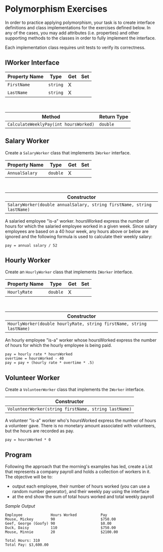 # Polymorphism Exercises

In order to practice applying polymorphism, your task is to create interface definitions and class implementations for the exercises defined below. In any of the cases, you may add attributes (i.e. properties) and other supporting methods to the classes in order to fully implement the interface.

Each implementation class requires unit tests to verify its correctness.


## IWorker Interface
| Property Name | Type | Get | Set |
|--------|-------------|-----|-----|
| `FirstName` | `string` | X | |
| `LastName` | `string` | X | |


<br />

| Method | Return Type |
|--------|-------------|
| `CalculateWeeklyPay(int hoursWorked)` | `double` |


## Salary Worker

Create a `SalaryWorker` class that implements `IWorker` interface.

| Property Name | Type | Get | Set |
|--------|-------------|-----|-----|
| `AnnualSalary` | `double` | X | | 

<br />

| Constructor |
|-------------|
| `SalaryWorker(double annualSalary, string firstName, string lastName)` |

A salaried employee "is-a" worker. hoursWorked express the number of hours for which the salaried employee worked in a given week. Since salary employees are based on a 40 hour week, any hours above or below are ignored and the following formula is used to calculate their weekly salary:
    
    pay = annual salary / 52
            
## Hourly Worker

Create an `HourlyWorker` class that implements `IWorker` interface.

| Property Name | Type | Get | Set |
|--------|-------------|-----|-----|
| `HourlyRate` | `double` | X | | 

<br />

| Constructor |
|-------------|
| `HourlyWorker(double hourlyRate, string firstName, string lastName)` |

An hourly employee "is-a" worker whose hoursWorked express the number of hours for which the hourly employee is being paid.
    
    pay = hourly rate * hoursWorked
    overtime = hoursWorked - 40
    pay = pay + (hourly rate * overtime * .5)
       
## Volunteer Worker

Create a `VolunteerWorker` class that implements the `IWorker` interface.

| Constructor |
|-------------|
| `VolunteerWorker(string firstName, string lastName)` |


A volunteer "is-a" worker who's hoursWorked express the number of hours a volunteer gave. There is no monetary amount associated with volunteers, but the hours are recorded as pay.

    pay = hoursWorked * 0
    
## Program

Following the approach that the morning's examples has led, create a List that represents a company payroll and holds a collection of workers in it. The objective will be to:

* output each employee, their number of hours worked (you can use a random number generator), and their weekly pay using the interface
* at the end show the sum of total hours worked and total weekly payroll

*Sample Output*

```
Employee             Hours Worked           Pay
Mouse, Mickey        90                     $750.00
Geef, George (Goofy) 90                     $0.00
Duck, Daisy          110                    $750.00
Mouse, Minnie        20                     $2100.00

Total Hours: 310
Total Pay: $3,600.00
```

